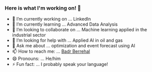 ### Here is what I'm working on! 👋


- 🔭 I’m currently working on ... LinkedIn
- 🌱 I’m currently learning ... Advanced Data Analysis
- 👯 I’m looking to collaborate on ... Machine learning applied in the industrial sector
- 🤔 I’m looking for help with ... Applied AI in oil and gas
- 💬 Ask me about ... optimization and event forecast using AI
- 📫 How to reach me: ... [Badr Berrehal](https://www.linkedin.com/in/badreddine-berrehal-a51010175)
- 😄 Pronouns: ... He/him
- ⚡ Fun fact: ... I probably speak your language! 

